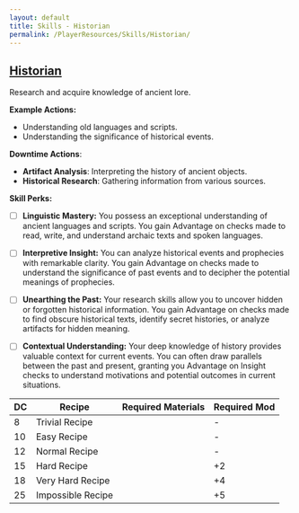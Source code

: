 ```yaml
---
layout: default
title: Skills - Historian
permalink: /PlayerResources/Skills/Historian/
---
```

## [Historian](#Historian)
Research and acquire knowledge of ancient lore.

**Example Actions:**
- Understanding old languages and scripts.
- Understanding the significance of historical events.

**Downtime Actions**:
- **Artifact Analysis**: Interpreting the history of ancient objects.
- **Historical Research**: Gathering information from various sources.

**Skill Perks:**
- ☐ **Linguistic Mastery:** You possess an exceptional understanding of ancient languages and scripts. You gain Advantage on checks made to read, write, and understand archaic texts and spoken languages.
  
- ☐ **Interpretive Insight:** You can analyze historical events and prophecies with remarkable clarity. You gain Advantage on checks made to understand the significance of past events and to decipher the potential meanings of prophecies.
  
- ☐ **Unearthing the Past:** Your research skills allow you to uncover hidden or forgotten historical information. You gain Advantage on checks made to find obscure historical texts, identify secret histories, or analyze artifacts for hidden meaning.
  
- ☐ **Contextual Understanding:** Your deep knowledge of history provides valuable context for current events. You can often draw parallels between the past and present, granting you Advantage on Insight checks to understand motivations and potential outcomes in current situations.

| **DC** | **Recipe**        | **Required Materials** | **Required Mod** |
| ------ | ----------------- | ---------------------- | ---------------- |
| 8      | Trivial Recipe    |                        | -                |
| 10     | Easy Recipe       |                        | -                |
| 12     | Normal Recipe     |                        | -                |
| 15     | Hard Recipe       |                        | +2               |
| 18     | Very Hard Recipe  |                        | +4               |
| 25     | Impossible Recipe |                        | +5               |